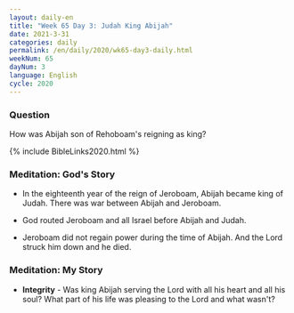 ```yaml
---
layout: daily-en
title: "Week 65 Day 3: Judah King Abijah"
date: 2021-3-31 
categories: daily
permalink: /en/daily/2020/wk65-day3-daily.html
weekNum: 65
dayNum: 3
language: English
cycle: 2020
---
```


### Question     
How was Abijah son of Rehoboam's reigning as king?

{% include BibleLinks2020.html %} 

### Meditation: God's Story   
+ In the eighteenth year of the reign of Jeroboam, Abijah became king of Judah. There was war between Abijah and Jeroboam. 

+ God routed Jeroboam and all Israel before Abijah and Judah. 

+ Jeroboam did not regain power during the time of Abijah. And the Lord struck him down and he died. 

### Meditation: My Story   
+ **Integrity** - Was king Abijah serving the Lord with all his heart and all his soul? What part of his life was pleasing to the Lord and what wasn't? 
